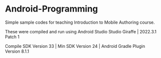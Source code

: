 # Android-Programming
Simple sample codes for teaching Introduction to Mobile Authoring course.

These were compiled and run using Android Studio Studio Giraffe | 2022.3.1 Patch 1

Compile SDK Version 33 | Min SDK Version 24 | Android Gradle Plugin Version 8.1.1
